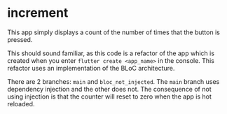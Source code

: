 # increment

This app simply displays a count of the number of times that the button is pressed. 

This should sound familiar, as this code is a refactor of the app which is created when you enter `flutter create <app_name>` in the console. This refactor uses an implementation of the BLoC architecture.

There are 2 branches: `main` and `bloc_not_injected`. The `main` branch uses dependency injection and the other does not. The consequence of not using injection is that the counter will reset to zero when the app is hot reloaded.

